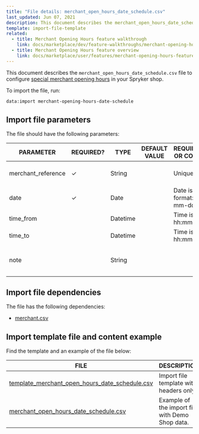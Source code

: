 ```yaml
---
title: "File details: merchant_open_hours_date_schedule.csv"
last_updated: Jun 07, 2021
description: This document describes the merchant_open_hours_date_schedule.csv file to configure Merchant opening hours information in your Spryker shop.
template: import-file-template
related:
  - title: Merchant Opening Hours feature walkthrough
    link: docs/marketplace/dev/feature-walkthroughs/merchant-opening-hours-feature-walkthrough.html
  - title: Merchant Opening Hours feature overview
    link: docs/marketplace/user/features/merchant-opening-hours-feature-overview.html
---
```


This document describes the `merchant_open_hours_date_schedule.csv` file to configure [special merchant opening hours](/docs/marketplace/user/features/{{site.version}}/merchant-opening-hours-feature-overview.html) in your Spryker shop.

To import the file, run:

```bash
data:import merchant-opening-hours-date-schedule
```

## Import file parameters

The file should have the following parameters:

| PARAMETER      | REQUIRED? | TYPE | DEFAULT VALUE | REQUIREMENTS OR COMMENTS  | DESCRIPTION                               |
| ------------- | ---------- | ------ | ----------- | ------------------- | ------------------------------------ |
| merchant_reference | &check;             | String   |                   | Unique                        | Identifier of the merchant in the system.     |
| date               | &check;             | Date     |                   | Date is in format: yyyy-mm-dd | Date of the described schedule.               |
| time_from          |               | Datetime |                   | Time is in format hh:mm:ss    | Time from.                                    |
| time_to            |               | Datetime |                   | Time is in format hh:mm:ss    | Time to.                                      |
| note               |               | String   |                   |                               | Additional notes or comments to the schedule. |

## Import file dependencies

The file has the following dependencies:

- [merchant.csv](/docs/marketplace/dev/data-import/{{site.version}}/file-details-merchant.csv.html)

## Import template file and content example

Find the template and an example of the file below:

| FILE     | DESCRIPTION    |
| -------------------------- | -------------------------- |
| [template_merchant_open_hours_date_schedule.csv](https://spryker.s3.eu-central-1.amazonaws.com/docs/Developer+Guide/Back-End/Data+Manipulation/Data+Ingestion/Data+Import/Data+Import+Categories/Marketplace+setup/template_merchant_open_hours_date_schedule.csv) | Import file template with headers only.         |
| [merchant_open_hours_date_schedule.csv](https://spryker.s3.eu-central-1.amazonaws.com/docs/Developer+Guide/Back-End/Data+Manipulation/Data+Ingestion/Data+Import/Data+Import+Categories/Marketplace+setup/merchant_open_hours_date_schedule.csv) | Example of the import file with Demo Shop data. |
